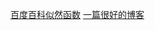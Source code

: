 [百度百科似然函数](https://baike.baidu.com/item/%E4%BC%BC%E7%84%B6%E5%87%BD%E6%95%B0/6011241)
[一篇很好的博客](https://blog.csdn.net/u011508640/article/details/72815981)

